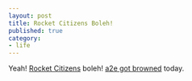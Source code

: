```yaml
---
layout: post
title: Rocket Citizens Boleh!
published: true
category:
- life
---
```

Yeah! [Rocket Citizens](http://www.bpghs.moe.edu.sg/) boleh! [a2e got browned](http://www.mrbrown.com/blog/2005/03/a2e_cycling_fro.html) today.

